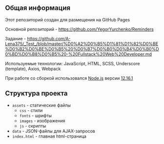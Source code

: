 ## Общая информация

Этот репозиторий создан для размещения на GitHub Pages

Основной репозиторий - https://github.com/YegorYurchenko/Reminders

Задание - https://github.com/A-Lena375/_Test_/blob/master/%D0%A2%D0%B5%D1%81%D1%82%D0%BE%D0%B2%D0%BE%D0%B5%20%D0%B7%D0%B0%D0%B4%D0%B0%D0%BD%D0%B8%D0%B5%20-%20Fullstack%20Web%20Developer.md

Используемые технологии: JavaScript, HTML, SCSS, Underscore (template), Axios, Webpack

При работе со сборкой использовался [Node.js](https://nodejs.org/en/) версии [12.16.1](https://nodejs.org/download/release/v12.16.1/)

## Структура проекта

* `assets` - статические файлы
    * `css` - стили
    * `fonts` - шрифты
    * `images` - изображения
    * `js` - скрипты
* `data` - JSON-файлы для AJAX-запросов
* `index.html` - главная html-страница